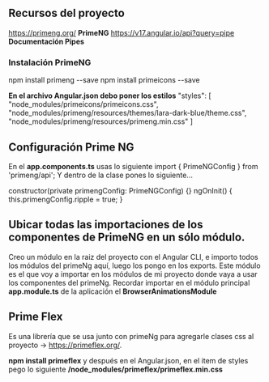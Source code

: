 ## Recursos del proyecto
https://primeng.org/ **PrimeNG**
https://v17.angular.io/api?query=pipe  **Documentación Pipes**

### Instalación PrimeNG
npm install primeng --save
npm install primeicons --save

**En el archivo Angular.json debo poner los estilos**
"styles": [
   "node_modules/primeicons/primeicons.css",
    "node_modules/primeng/resources/themes/lara-dark-blue/theme.css",
    "node_modules/primeng/resources/primeng.min.css"
]
## Configuración Prime NG

En el **app.components.ts** usas lo siguiente
import { PrimeNGConfig } from 'primeng/api';
Y dentro de la clase pones lo siguiente...

constructor(private primengConfig: PrimeNGConfig) {}
ngOnInit() {
    this.primengConfig.ripple = true;
}

## Ubicar todas las importaciones de los componentes de PrimeNG en un sólo módulo.
Creo un módulo en la raiz del proyecto con el Angular CLI, e importo todos los
módulos del primeNg aquí, luego los pongo en los exports.
Este módulo es el que voy a importar en los módulos de mi proyecto donde vaya a usar los componentes del primeNg.
Recordar importar en el módulo principal **app.module.ts** de la aplicación el **BrowserAnimationsModule**

## Prime Flex
Es una librería que se usa junto con primeNg para agregarle clases css al proyecto 
-> https://primeflex.org/.

**npm install primeflex** y después en el Angular.json, en el item de styles pego lo siguiente 
**/node_modules/primeflex/primeflex.min.css**

